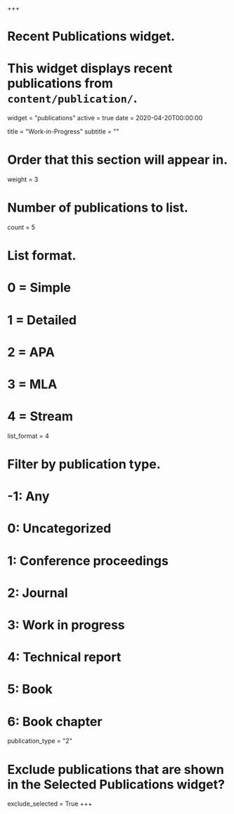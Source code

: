 +++
# Recent Publications widget.
# This widget displays recent publications from `content/publication/`.
widget = "publications"
active = true
date = 2020-04-20T00:00:00

title = "Work-in-Progress"
subtitle = ""

# Order that this section will appear in.
weight = 3

# Number of publications to list.
count = 5

# List format.
#   0 = Simple
#   1 = Detailed
#   2 = APA
#   3 = MLA
#   4 = Stream
list_format = 4

# Filter by publication type.
# -1: Any
#  0: Uncategorized
#  1: Conference proceedings
#  2: Journal
#  3: Work in progress
#  4: Technical report
#  5: Book
#  6: Book chapter
publication_type = "2"

# Exclude publications that are shown in the Selected Publications widget?
exclude_selected = True
+++

